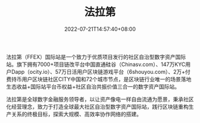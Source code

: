 ﻿---
weight: 
title: "法拉第"
description: "法拉第（FFEX）国际站是一个致…"
date: 2022-07-21T14:57:40+08:00
lastmod: 2022-07-21T14:57:40+08:00
draft: false
authors: ["Simon"]
featuredImage: "faladi.jpg"
link: "www.ffex.pro"
tags: ["交易所","法拉第"]
categories: ["navigation"]
navigation: ["交易所"]
lightgallery: true
toc: true
pinned: false
recommend: false
recommend1: false
---
法拉第（FFEX）国际站是一个致力于优质项目发行的社区自治型数字资产国际站。旗下拥有7000+项目链改平台中国直通硅谷（Chinasv.com）、147万KYC用户Dapp（ocity.io）、57万日活用户区块链游戏平台（6shouyou.com）、2万+付费持币用户区块链社区CITY中国和72个城市节点，是区块链行业唯一的场景落地生态收益+国际站平台币权益+社区自治共振价值三合一的数字资产国际站。

法拉第是全球数字金融服务领导者，以让资产像电一样自由流通为愿景，秉承社区化经营理念，致力于打造全球最大社区自治型数字资产国际站，践行区块链重构生产关系的终极目标，探索大规模、高效率协作网络的搭建。